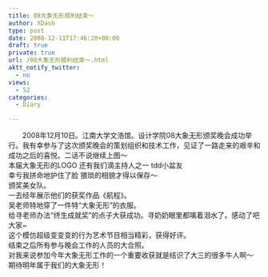 ```yaml
---
title: 08大象无形顺利结束～
author: XDash
type: post
date: 2008-12-11T17:46:20+00:00
draft: true
private: true
url: /08大象无形顺利结束～.html
aktt_notify_twitter:
  - no
views:
  - 52
categories:
  - Diary

---
```

　　2008年12月10日。江南大学文浩馆。设计学院08大象无形颁奖晚会成功举行。我有幸参与了这次颁奖晚会的策划组织和技术工作，见证了一路走来的艰辛和成功之后的喜悦。二话不说继续上图～  
<img decoding="async" src="attachments/month_0812/82008121213927.jpg" border="0" alt="" />  
本届大象无形的LOGO 还有我们滴主持人之一 tdd小盆友  
<img decoding="async" src="attachments/month_0812/52008121213959.jpg" border="0" alt="" />  
幸亏我拼命地护住了脸 猥琐的相貌才得以保存～  
<img decoding="async" src="attachments/month_0812/i200812121411.jpg" border="0" alt="" />  
颁奖美女队。  
<img decoding="async" src="attachments/month_0812/9200812121420.jpg" border="0" alt="" />  
一去经年展示他们的获奖作品《航程》。  
<img decoding="async" src="attachments/month_0812/f2008121214227.jpg" border="0" alt="" />  
吴老师特地穿了一件特“大象无形”的衣服。  
<img decoding="async" src="attachments/month_0812/a2008121214849.jpg" border="0" alt="" />  
给寻老师办法“终生成就奖”的点子大获成功。寻奶奶眼里都噙着泪水了。感动了吧大家~  
<img decoding="async" src="attachments/month_0812/b200812121449.jpg" border="0" alt="" />  
这个模仿超级变变变的行为艺术节目相当精彩，获得好评。  
<img decoding="async" src="attachments/month_0812/w2008121214438.jpg" border="0" alt="" />  
结束之后所有参与晚会工作的人员的大合照。  
对我来说参加今年大象无形工作的一个重要收获就是结识了大三的很多牛人啊～  
期待明年属于我们的大象无形！